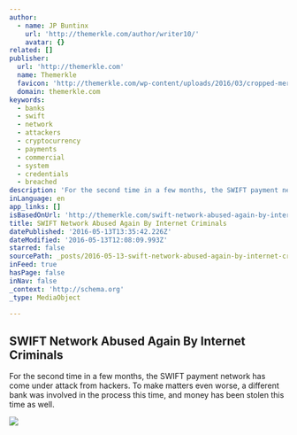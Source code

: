 ```yaml
---
author:
  - name: JP Buntinx
    url: 'http://themerkle.com/author/writer10/'
    avatar: {}
related: []
publisher:
  url: 'http://themerkle.com'
  name: Themerkle
  favicon: 'http://themerkle.com/wp-content/uploads/2016/03/cropped-merkle-white-1-192x192.png'
  domain: themerkle.com
keywords:
  - banks
  - swift
  - network
  - attackers
  - cryptocurrency
  - payments
  - commercial
  - system
  - credentials
  - breached
description: 'For the second time in a few months, the SWIFT payment network has come under attack from hackers. To make matters even worse, a different bank was involved in the process this time, and money has been stolen this time as well.'
inLanguage: en
app_links: []
isBasedOnUrl: 'http://themerkle.com/swift-network-abused-again-by-internet-criminals/'
title: SWIFT Network Abused Again By Internet Criminals
datePublished: '2016-05-13T13:35:42.226Z'
dateModified: '2016-05-13T12:08:09.993Z'
starred: false
sourcePath: _posts/2016-05-13-swift-network-abused-again-by-internet-criminals.md
inFeed: true
hasPage: false
inNav: false
_context: 'http://schema.org'
_type: MediaObject

---
```

<article style=""><h1>SWIFT Network Abused Again By Internet Criminals</h1><p>For the second time in a few months, the SWIFT payment network has come under attack from hackers. To make matters even worse, a different bank was involved in the process this time, and money has been stolen this time as well.</p><img src="http://themerkle.com/wp-content/uploads/2016/05/shutterstock_385658224.jpg" /></article>